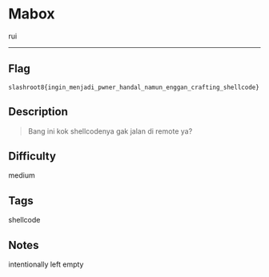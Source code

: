 # Mabox

rui

---

## Flag

```
slashroot8{ingin_menjadi_pwner_handal_namun_enggan_crafting_shellcode}
```

## Description
> Bang ini kok shellcodenya gak jalan di remote ya?

## Difficulty
medium

## Tags
shellcode

## Notes
intentionally left empty
